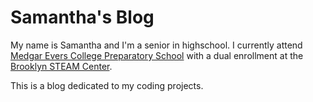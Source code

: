 # Samantha's Blog

My name is Samantha and I'm a senior in highschool. I currently attend [Medgar Evers College Preparatory School](https://www.mecps.org/) with a dual enrollment at the [Brooklyn STEAM Center](https://brooklynsteamcenter.org/). 

This is a blog dedicated to my coding projects.